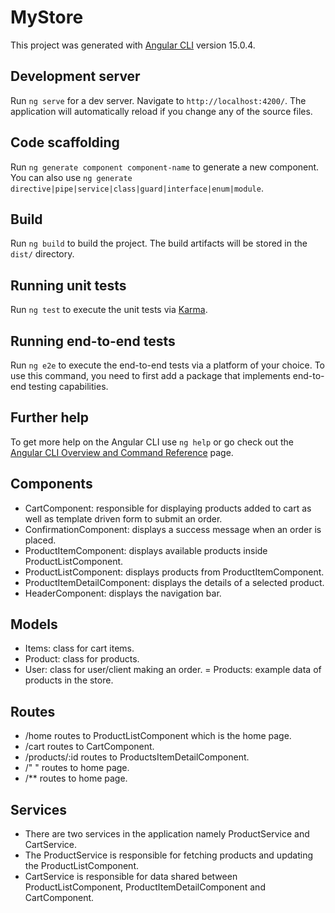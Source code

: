 # MyStore

This project was generated with [Angular CLI](https://github.com/angular/angular-cli) version 15.0.4.

## Development server

Run `ng serve` for a dev server. Navigate to `http://localhost:4200/`. The application will automatically reload if you change any of the source files.

## Code scaffolding

Run `ng generate component component-name` to generate a new component. You can also use `ng generate directive|pipe|service|class|guard|interface|enum|module`.

## Build

Run `ng build` to build the project. The build artifacts will be stored in the `dist/` directory.

## Running unit tests

Run `ng test` to execute the unit tests via [Karma](https://karma-runner.github.io).

## Running end-to-end tests

Run `ng e2e` to execute the end-to-end tests via a platform of your choice. To use this command, you need to first add a package that implements end-to-end testing capabilities.

## Further help

To get more help on the Angular CLI use `ng help` or go check out the [Angular CLI Overview and Command Reference](https://angular.io/cli) page.

## Components

- CartComponent: responsible for displaying products added to cart as well as template driven form to submit an order.
- ConfirmationComponent: displays a success message when an order is placed.
- ProductItemComponent: displays available products inside ProductListComponent.
- ProductListComponent: displays products from ProductItemComponent.
- ProductItemDetailComponent: displays the details of a selected product.
- HeaderComponent: displays the navigation bar.

## Models

- Items: class for cart items.
- Product: class for products.
- User: class for user/client making an order.
= Products: example data of products in the store.

## Routes

- /home routes to ProductListComponent which is the home page.
- /cart routes to CartComponent.
- /products/:id routes to ProductsItemDetailComponent.
- /" " routes to home page.
- /** routes to home page.

## Services
- There are two services in the application namely ProductService and CartService.
- The ProductService is responsible for fetching products and updating the ProductListComponent.
-  CartService is responsible for data shared between ProductListComponent, ProductItemDetailComponent and CartComponent.
